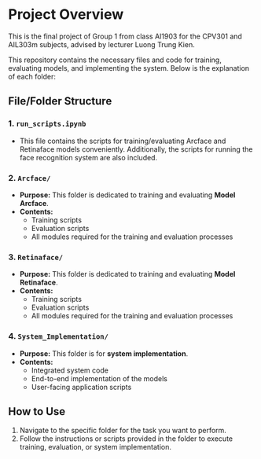 # Project Overview
This is the final project of Group 1 from class AI1903 for the CPV301 and AIL303m subjects, advised by lecturer Luong Trung Kien.

This repository contains the necessary files and code for training, evaluating models, and implementing the system. Below is the explanation of each folder:

## File/Folder Structure

### 1. `run_scripts.ipynb`
- This file contains the scripts for training/evaluating Arcface and Retinaface models conveniently. Additionally, the scripts for running the face recognition system are also included.

### 2. `Arcface/`
- **Purpose:** This folder is dedicated to training and evaluating **Model Arcface**.
- **Contents:**
  - Training scripts
  - Evaluation scripts
  - All modules required for the training and evaluation processes

### 3. `Retinaface/`
- **Purpose:** This folder is dedicated to training and evaluating **Model Retinaface**.
- **Contents:**
  - Training scripts
  - Evaluation scripts
  - All modules required for the training and evaluation processes

### 4. `System_Implementation/`
- **Purpose:** This folder is for **system implementation**.
- **Contents:**
  - Integrated system code
  - End-to-end implementation of the models
  - User-facing application scripts

## How to Use

1. Navigate to the specific folder for the task you want to perform.
2. Follow the instructions or scripts provided in the folder to execute training, evaluation, or system implementation.
